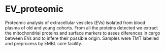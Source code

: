 # EV_proteomic
Proteomic analysis of extracellular vesicles (EVs) isolated from blood plasma of old and young cohorts. From all the proteins detected we extract the mitochondrial proteins and surface markers to asses diferences in cargo between EVs and to infere their possible origin. Samples were TMT labelled and preprocess by EMBL core facility.
